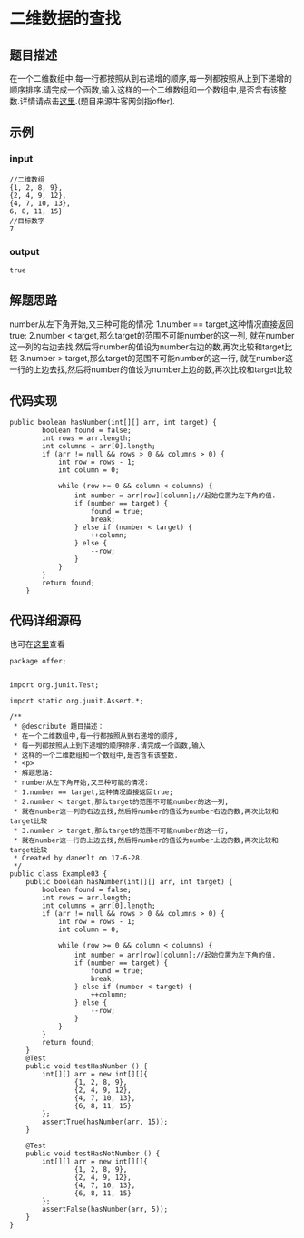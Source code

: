 # 二维数据的查找

## 题目描述
在一个二维数组中,每一行都按照从到右递增的顺序,每一列都按照从上到下递增的顺序排序.请完成一个函数,输入这样的一个二维数组和一个数组中,是否含有该整数.详情请点击[这里](https://www.nowcoder.com/practice/abc3fe2ce8e146608e868a70efebf62e?tpId=13&tqId=11154&tPage=1&rp=1&ru=/ta/coding-interviews&qru=/ta/coding-interviews/question-ranking).(题目来源牛客网剑指offer).
## 示例
### input
```
//二维数组
{1, 2, 8, 9},
{2, 4, 9, 12},
{4, 7, 10, 13},
6, 8, 11, 15}
//目标数字
7
```
### output
```
true
```
## 解题思路
 number从左下角开始,又三种可能的情况:
1.number == target,这种情况直接返回true;
2.number < target,那么target的范围不可能number的这一列,
就在number这一列的右边去找,然后将number的值设为number右边的数,再次比较和target比较
3.number > target,那么target的范围不可能number的这一行,
就在number这一行的上边去找,然后将number的值设为number上边的数,再次比较和target比较
## 代码实现
```
public boolean hasNumber(int[][] arr, int target) {
        boolean found = false;
        int rows = arr.length;
        int columns = arr[0].length;
        if (arr != null && rows > 0 && columns > 0) {
            int row = rows - 1;
            int column = 0;

            while (row >= 0 && column < columns) {
                int number = arr[row][column];//起始位置为左下角的值.
                if (number == target) {
                    found = true;
                    break;
                } else if (number < target) {
                    ++column;
                } else {
                    --row;
                }
            }
        }
        return found;
    }
```
## 代码详细源码

也可在[这里](https://github.com/Lt-grint/offer-java/blob/master/src/offer/Example03.java)查看
```
package offer;


import org.junit.Test;

import static org.junit.Assert.*;

/**
 * @describute 題目描述：
 * 在一个二维数组中,每一行都按照从到右递增的顺序,
 * 每一列都按照从上到下递增的顺序排序.请完成一个函数,输入
 * 这样的一个二维数组和一个数组中,是否含有该整数.
 * <p>
 * 解题思路:
 * number从左下角开始,又三种可能的情况:
 * 1.number == target,这种情况直接返回true;
 * 2.number < target,那么target的范围不可能number的这一列,
 * 就在number这一列的右边去找,然后将number的值设为number右边的数,再次比较和target比较
 * 3.number > target,那么target的范围不可能number的这一行,
 * 就在number这一行的上边去找,然后将number的值设为number上边的数,再次比较和target比较
 * Created by danerlt on 17-6-28.
 */
public class Example03 {
    public boolean hasNumber(int[][] arr, int target) {
        boolean found = false;
        int rows = arr.length;
        int columns = arr[0].length;
        if (arr != null && rows > 0 && columns > 0) {
            int row = rows - 1;
            int column = 0;

            while (row >= 0 && column < columns) {
                int number = arr[row][column];//起始位置为左下角的值.
                if (number == target) {
                    found = true;
                    break;
                } else if (number < target) {
                    ++column;
                } else {
                    --row;
                }
            }
        }
        return found;
    }
    @Test
    public void testHasNumber () {
        int[][] arr = new int[][]{
                {1, 2, 8, 9},
                {2, 4, 9, 12},
                {4, 7, 10, 13},
                {6, 8, 11, 15}
        };
        assertTrue(hasNumber(arr, 15));
    }

    @Test
    public void testHasNotNumber () {
        int[][] arr = new int[][]{
                {1, 2, 8, 9},
                {2, 4, 9, 12},
                {4, 7, 10, 13},
                {6, 8, 11, 15}
        };
        assertFalse(hasNumber(arr, 5));
    }
}
```